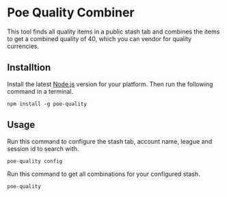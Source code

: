 # Poe Quality Combiner

This tool finds all quality items in a public stash tab and combines the items to get a combined quality of 40, which you can vendor for quality currencies.

## Installtion

Install the latest [Node.js](https://nodejs.org/) version for your platform.
Then run the following command in a terminal.

```
npm install -g poe-quality
```

## Usage

Run this command to configure the stash tab, account name, league and session id to search with.

```
poe-quality config
```

Run this command to get all combinations for your configured stash.
```
poe-quality
```